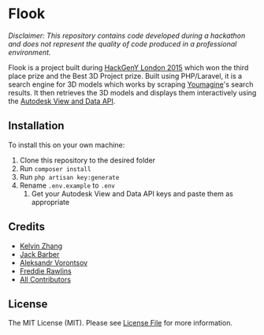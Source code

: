 # Flook

*Disclaimer: This repository contains code developed during a hackathon and does not represent the quality of code produced in a professional environment.*

Flook is a project built during [HackGenY London 2015](http://hackgeny.com/london/) which won the third place prize and the Best 3D Project prize. Built using PHP/Laravel, it is a search engine for 3D models which works by scraping [Youmagine](https://www.youmagine.com/)'s search results. It then retrieves the 3D models and displays them interactively using the [Autodesk View and Data API](https://developer.autodesk.com/).

## Installation

To install this on your own machine:

1. Clone this repository to the desired folder
2. Run `composer install`
3. Run `php artisan key:generate`
4. Rename `.env.example` to `.env`
	1. Get your Autodesk View and Data API keys and paste them as appropriate

## Credits

- [Kelvin Zhang](https://github.com/kz)
- [Jack Barber](https://github.com/jbarber69)
- [Aleksandr Vorontsov](https://github.com/darkonious)
- [Freddie Rawlins](https://github.com/FreddieRa)
- [All Contributors](link-contributors)

## License

The MIT License (MIT). Please see [License File](LICENSE.md) for more information.
